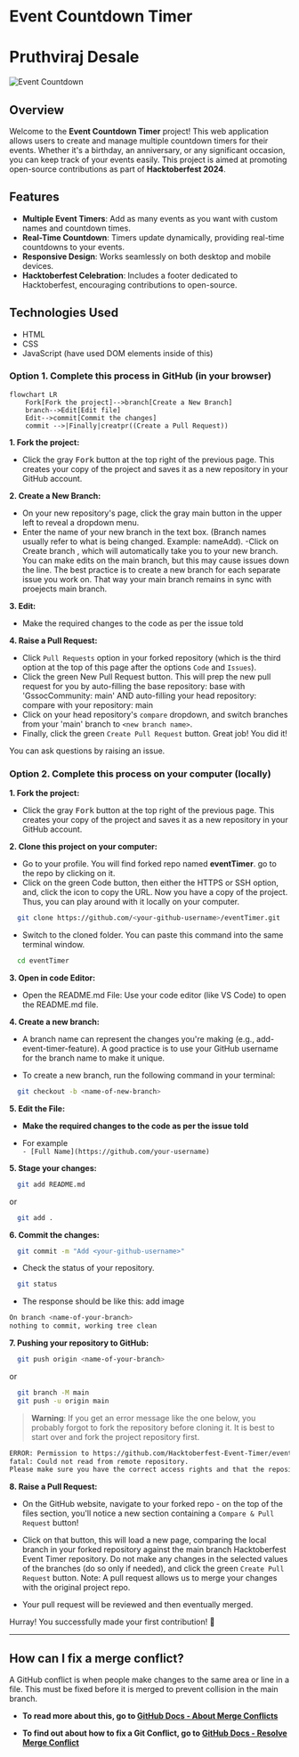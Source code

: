 # Event Countdown Timer
# Pruthviraj Desale

![Event Countdown](https://example.com/image.png) <!-- Replace with an actual image link -->

## Overview

Welcome to the **Event Countdown Timer** project! This web application allows users to create and manage multiple countdown timers for their events. Whether it's a birthday, an anniversary, or any significant occasion, you can keep track of your events easily. This project is aimed at promoting open-source contributions as part of **Hacktoberfest 2024**.

## Features

- **Multiple Event Timers**: Add as many events as you want with custom names and countdown times.
- **Real-Time Countdown**: Timers update dynamically, providing real-time countdowns to your events.
- **Responsive Design**: Works seamlessly on both desktop and mobile devices.
- **Hacktoberfest Celebration**: Includes a footer dedicated to Hacktoberfest, encouraging contributions to open-source.

## Technologies Used

- HTML
- CSS
- JavaScript (have used DOM elements inside of this)

### Option 1. Complete this process in GitHub (in your browser)

```mermaid
flowchart LR
    Fork[Fork the project]-->branch[Create a New Branch]
    branch-->Edit[Edit file]
    Edit-->commit[Commit the changes]
    commit -->|Finally|creatpr((Create a Pull Request))
```

**1. Fork the project:**

- Click the gray <kbd>Fork</kbd> button at the top right of the previous page. This creates your copy of the project and saves it as a new repository in your GitHub account.

**2. Create a New Branch:**

- On your new repository's page, click the gray main button in the upper left to reveal a dropdown menu.
- Enter the name of your new branch in the text box. (Branch names usually refer to what is being changed. Example: nameAdd).
  -Click on Create branch <new branch name>, which will automatically take you to your new branch. You can make edits on the main branch, but this may cause issues down the line. The best practice is to create a new branch for each separate issue you work on. That way your main branch remains in sync with proejects main branch.

**3. Edit:**

- Make the required changes to the code as per the issue told

**4. Raise a Pull Request:**

- Click `Pull Requests` option in your forked repository (which is the third option at the top of this page after the options `Code` and `Issues`).
- Click the green New Pull Request button. This will prep the new pull request for you by auto-filling the base repository: base with 'GssocCommunity: main' AND auto-filling your head repository: compare with your repository: main
- Click on your head repository's `compare` dropdown, and switch branches from your 'main' branch to `<new branch name>`.
- Finally, click the green `Create Pull Request` button. Great job! You did it!

You can ask questions by raising an issue.

### Option 2. Complete this process on your computer (locally)

**1. Fork the project:**

- Click the gray <kbd>Fork</kbd> button at the top right of the previous page. This creates your copy of the project and saves it as a new repository in your GitHub account.

**2. Clone this project on your computer:**

- Go to your profile. You will find forked repo named **eventTimer**. go to the repo by clicking on it.
- Click on the green Code button, then either the HTTPS or SSH option, and, click the icon to copy the URL. Now you have a copy of the project. Thus, you can play around with it locally on your computer.

```bash
  git clone https://github.com/<your-github-username>/eventTimer.git
```

- Switch to the cloned folder. You can paste this command into the same terminal window. 


```bash
  cd eventTimer
```

**3. Open in code Editor:**

- Open the README.md File:
Use your code editor (like VS Code) to open the README.md file.

<!-- Replace with your own image -->

  
**4. Create a new branch:**

- A branch name can represent the changes you're making (e.g., add-event-timer-feature). A good practice is to use your GitHub username for the branch name to make it unique.

<!-- Replace with your own image -->

- To create a new branch, run the following command in your terminal:

```bash
  git checkout -b <name-of-new-branch>
```

**5. Edit the File:**
<!-- Replace with your own image -->

- **Make the required changes to the code as per the issue told**

- For example      
  `- [Full Name](https://github.com/your-username)`

**5. Stage your changes:**

```bash
  git add README.md
```

or

```bash
  git add .
```

**6. Commit the changes:**

```bash
  git commit -m "Add <your-github-username>"
```

- Check the status of your repository.

```bash
  git status
```

- The response should be like this:
add image

```bash
On branch <name-of-your-branch>
nothing to commit, working tree clean
```

**7. Pushing your repository to GitHub:**

```bash
  git push origin <name-of-your-branch>
```

or

```bash
  git branch -M main
  git push -u origin main
```


> **Warning**: If you get an error message like the one below, you probably forgot to fork the repository before cloning it. It is best to start over and fork the project repository first.

```bash
ERROR: Permission to https://github.com/Hacktoberfest-Event-Timer/eventTimer.git denied to <your-github-username>.
fatal: Could not read from remote repository.
Please make sure you have the correct access rights and that the repository exists.
```

**8. Raise a Pull Request:**

- On the GitHub website, navigate to your forked repo - on the top of the files section, you'll notice a new section containing a `Compare & Pull Request` button!

- Click on that button, this will load a new page, comparing the local branch in your forked repository against the main branch Hacktoberfest Event Timer repository. Do not make any changes in the selected values of the branches (do so only if needed), and click the green `Create Pull Request` button. 
  Note: A pull request allows us to merge your changes with the original project repo.

- Your pull request will be reviewed and then eventually merged.

Hurray! You successfully made your first contribution! 🎉

---

## How can I fix a merge conflict?

A GitHub conflict is when people make changes to the same area or line in a file. This must be fixed before it is merged to prevent collision in the main branch.

- **To read more about this, go to [GitHub Docs - About Merge Conflicts](https://docs.github.com/en/github/collaborating-with-pull-requests/addressing-merge-conflicts/about-merge-conflicts)**

- **To find out about how to fix a Git Conflict, go to [GitHub Docs - Resolve Merge Conflict](https://docs.github.com/en/github/collaborating-with-pull-requests/addressing-merge-conflicts/resolving-a-merge-conflict-on-github)**


